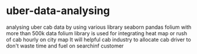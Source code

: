 # uber-data-analysing
analysing uber cab data by using various library seaborn pandas folium with more than 500k data
folium library is used for integrating heat map or rush of cab hourly on city map
It will helpful cab industry to allocate cab driver to don't waste time and fuel on searchinf customer
